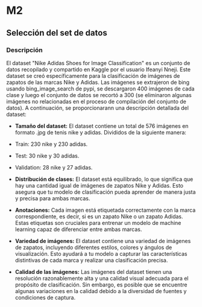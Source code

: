 # M2

## Selección del set de datos

### Descripción
El dataset "Nike Adidas Shoes for Image Classification" es un conjunto de datos recopilado y compartido en Kaggle por el usuario Ifeanyi Nneji. Este dataset se creó específicamente para la clasificación de imágenes de zapatos de las marcas Nike y Adidas. Las imágenes se extrajeron de bing usando bing_image_search de pypi, se descargaron 400 imágenes de cada clase y luego el conjunto de datos se recortó a 300 (se eliminaron algunas imágenes no relacionadas en el proceso de compilación del conjunto de datos). A continuación, se proporcionarann una descripción detallada del dataset:

* **Tamaño del dataset:** El dataset contiene un total de 576 imágenes en formato .jpg de tenis nike y adidas. Divididos de la siguiente manera:
 * Train: 230 nike y 230 adidas.
 * Test: 30 nike y 30 adidas.
 * Validation: 28 nike y 27 adidas.

* **Distribución de clases:** El dataset está equilibrado, lo que significa que hay una cantidad igual de imágenes de zapatos Nike y Adidas. Esto asegura que tu modelo de clasificación pueda aprender de manera justa y precisa para ambas marcas.

* **Anotaciones:** Cada imagen está etiquetada correctamente con la marca correspondiente, es decir, si es un zapato Nike o un zapato Adidas. Estas etiquetas son cruciales para entrenar un modelo de machine learning capaz de diferenciar entre ambas marcas.

* **Variedad de imágenes:** El dataset contiene una variedad de imágenes de zapatos, incluyendo diferentes estilos, colores y ángulos de visualización. Esto ayudará a tu modelo a capturar las características distintivas de cada marca y realizar una clasificación precisa.

* **Calidad de las imágenes:** Las imágenes del dataset tienen una resolución razonablemente alta y una calidad visual adecuada para el propósito de clasificación. Sin embargo, es posible que se encuentre algunas variaciones en la calidad debido a la diversidad de fuentes y condiciones de captura.
